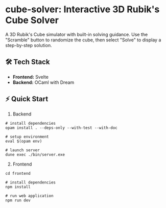 # cube-solver: Interactive 3D Rubik's Cube Solver
A 3D Rubik's Cube simulator with built-in solving guidance. Use the "Scramble"
button to randomize the cube, then select "Solve" to display a step-by-step 
solution.

## 🛠️ Tech Stack
* **Frontend:** Svelte
* **Backend:** OCaml with Dream

## ⚡ Quick Start

1. Backend
```
# install dependencies
opam install . --deps-only --with-test --with-doc

# setup environment
eval $(opam env)

# launch server
dune exec ./bin/server.exe
```

2. Frontend
```
cd frontend

# install dependencies
npm install

# run web application
npm run dev
```
